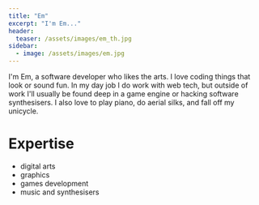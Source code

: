 ```yaml
---
title: "Em"
excerpt: "I'm Em..."
header:
  teaser: /assets/images/em_th.jpg
sidebar:
  - image: /assets/images/em.jpg
---
```

I'm Em, a software developer who likes the arts. I love coding things that look or sound fun. In my day job I do work with web tech, but outside of work I'll usually be found deep in a game engine or hacking software synthesisers. I also love to play piano, do aerial silks, and fall off my unicycle.


# Expertise

* digital arts
* graphics
* games development
* music and synthesisers
